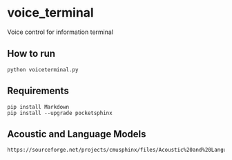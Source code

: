 # voice_terminal
Voice control for information terminal

## How to run
    python voiceterminal.py

## Requirements
    pip install Markdown
    pip install --upgrade pocketsphinx

## Acoustic and Language Models
    https://sourceforge.net/projects/cmusphinx/files/Acoustic%20and%20Language%20Models/
